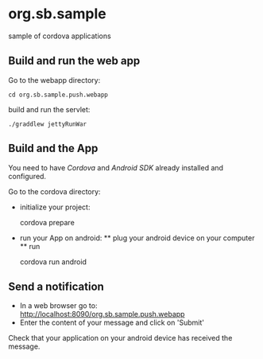 # org.sb.sample
sample of cordova applications

## Build and run the web app 
Go to the webapp directory:

    cd org.sb.sample.push.webapp

build and run the servlet:

    ./graddlew jettyRunWar

## Build and the App
You need to have *Cordova* and *Android SDK* already installed and configured.

Go to the cordova directory:
* initialize your project: 
    
    cordova prepare
* run your App on android: 
** plug your android device on your computer
** run

    cordova run android
  
## Send a notification
* In a web browser go to: [http://localhost:8090/org.sb.sample.push.webapp](http://localhost:8090/org.sb.sample.push.webapp)
* Enter the content of your message and click on 'Submit'

Check that your application on your android device has received the message.
